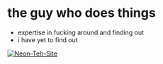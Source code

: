 # the guy who does things
- expertise in fucking around and finding out
- i have yet to find out
  
[![Neon-Teh-Site](https://neontflame.especulamente.com.br/images/botoes/NEON88x31.png)](https://neontflame.especulamente.com.br)
